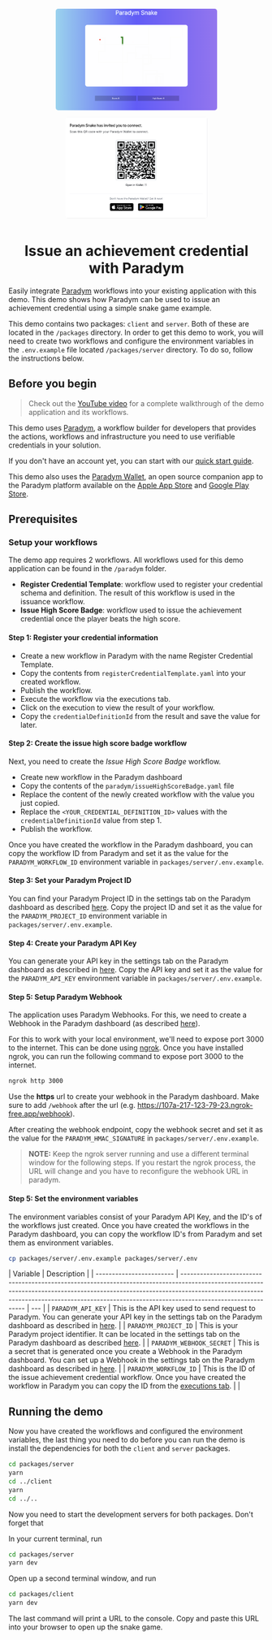 <p align="center">
  <br />
<img src="/public/snake-screenshot.png" alt="screenshot-snake" height="200px" style="border-radius: 5px; margin: 5px;"/>
<img src="/public/qr-screenshot.png" alt="screenshot-qr" height="200px" style="border-radius: 5px; margin: 5px;"/>

</p>

<h1 align="center"><b>Issue an achievement credential with Paradym</b></h1>

Easily integrate [Paradym](https://paradym.id) workflows into your existing application with this demo. This demo shows how Paradym can be used to issue an achievement credential using a simple snake game example.

This demo contains two packages: `client` and `server`. Both of these are located in the `/packages` directory. In order to get this demo to work, you will need to create two workflows and configure the environment variables in the `.env.example` file located `/packages/server` directory. To do so, follow the instructions below.

## Before you begin

> Check out the [YouTube video](https://www.youtube.com/watch?v=l_f6be1V-BU) for a complete walkthrough of the demo application and its workflows.

This demo uses [Paradym](https://paradym.id), a workflow builder for developers that provides the actions, workflows and infrastructure you need to use verifiable credentials in your solution.

If you don't have an account yet, you can start with our [quick start guide](https://docs.paradym.id/).

This demo also uses the [Paradym Wallet](https://docs.paradym.id/integrating-with-a-holder-wallet/paradym-wallet), an open source companion app to the Paradym platform available on the [Apple App Store](https://apps.apple.com/nl/app/paradym-wallet/id6449846111?l=en) and [Google Play Store](https://play.google.com/store/apps/details?id=id.paradym.wallet).

## Prerequisites

### Setup your workflows

The demo app requires 2 workflows. All workflows used for this demo application can be found in the `/paradym` folder.

- **Register Credential Template**: workflow used to register your credential schema and definition. The result of this workflow is used in the issuance workflow.
- **Issue High Score Badge**: workflow used to issue the achievement credential once the player beats the high score.

#### Step 1: Register your credential information

- Create a new workflow in Paradym with the name Register Credential Template.
- Copy the contents from `registerCredentialTemplate.yaml` into your created workflow.
- Publish the workflow.
- Execute the workflow via the executions tab.
- Click on the execution to view the result of your workflow.
- Copy the `credentialDefinitionId` from the result and save the value for later.

#### Step 2: Create the issue high score badge workflow

Next, you need to create the *Issue High Score Badge* workflow.

- Create new workflow in the Paradym dashboard
- Copy the contents of the `paradym/issueHighScoreBadge.yaml` file
- Replace the content of the newly created workflow with the value you just copied.
- Replace the `<YOUR_CREDENTIAL_DEFINITION_ID>` values with the `credentialDefinitionId` value from step 1.
- Publish the workflow.

Once you have created the workflow in the Paradym dashboard, you can copy the workflow ID from Paradym and set it as the value for the `PARADYM_WORKFLOW_ID` environment variable in `packages/server/.env.example`.

#### Step 3: Set your Paradym Project ID

You can find your Paradym Project ID in the settings tab on the Paradym dashboard as described [here](https://docs.paradym.id/executing-a-workflow/api-execution#project-id). Copy the project ID and set it as the value for the `PARADYM_PROJECT_ID` environment variable in `packages/server/.env.example`.

#### Step 4: Create your Paradym API Key

You can generate your API key in the settings tab on the Paradym dashboard as described in [here](https://docs.paradym.id/executing-a-workflow/api-execution#api-key). Copy the API key and set it as the value for the `PARADYM_API_KEY` environment variable in `packages/server/.env.example`.

#### Step 5: Setup Paradym Webhook

The application uses Paradym Webhooks. For this, we need to create a Webhook in the Paradym dashboard (as described [here](https://docs.paradym.id/use-webhooks)).

For this to work with your local environment, we'll need to expose port 3000 to the internet. This can be done using [ngrok](https://ngrok.com/). Once you have installed ngrok, you can run the following command to expose port 3000 to the internet.

```bash
ngrok http 3000
```

Use the **https** url to create your webhook in the Paradym dashboard. Make sure to add `/webhook` after the url (e.g. <https://107a-217-123-79-23.ngrok-free.app/webhook>).

After creating the webhook endpoint, copy the webhook secret and set it as the value for the `PARADYM_HMAC_SIGNATURE` in `packages/server/.env.example`.

> **NOTE:** Keep the ngrok server running and use a different terminal window for the following steps. If you restart the ngrok process, the URL will change and you have to reconfigure the webhook URL in paradym.

#### Step 5: Set the environment variables

The environment variables consist of your Paradym API Key, and the ID's of the workflows just created. Once you have created the workflows in the Paradym dashboard, you can copy the workflow ID's from Paradym and set them as environment variables.

```bash
cp packages/server/.env.example packages/server/.env
```

| Variable                 | Description                                                                                                                                                                                                                                                              |
| ------------------------ | ------------------------------------------------------------------------------------------------------------------------------------------------------------------------------------------------------------------------------------------------------------------------ | --- |
| `PARADYM_API_KEY`        | This is the API key used to send request to Paradym. You can generate your API key in the settings tab on the Paradym dashboard as described in [here](https://docs.paradym.id/executing-a-workflow/api-execution#api-key).                                              |
| `PARADYM_PROJECT_ID`     | This is your Paradym project identifier. It can be located in the settings tab on the Paradym dashboard as described [here](https://docs.paradym.id/executing-a-workflow/api-execution#project-id).                                                                      |
| `PARADYM_WEBHOOK_SECRET` | This is a secret that is generated once you create a Webhook in the Paradym dashboard. You can set up a Webhook in the settings tab on the Paradym dashboard as described in [here](https://docs.paradym.id/working-with-executions/using-webhooks#setting-up-webhooks). |
| `PARADYM_WORKFLOW_ID`    | This is the ID of the issue achievement credential workflow. Once you have created the workflow in Paradym you can copy the ID from the [executions tab](https://docs.paradym.id/executing-a-workflow/api-execution#workflow-id).                                        |     |

## Running the demo

Now you have created the workflows and configured the environment variables, the last thing you need to do before you can run the demo is install the dependencies for both the `client` and `server` packages.

```bash
cd packages/server
yarn
cd ../client
yarn
cd ../..
```

Now you need to start the development servers for both packages. Don't forget that

In your current terminal, run

```bash
cd packages/server
yarn dev
```

Open up a second terminal window, and run

```bash
cd packages/client
yarn dev
```

The last command will print a URL to the console. Copy and paste this URL into your browser to open up the snake game.
